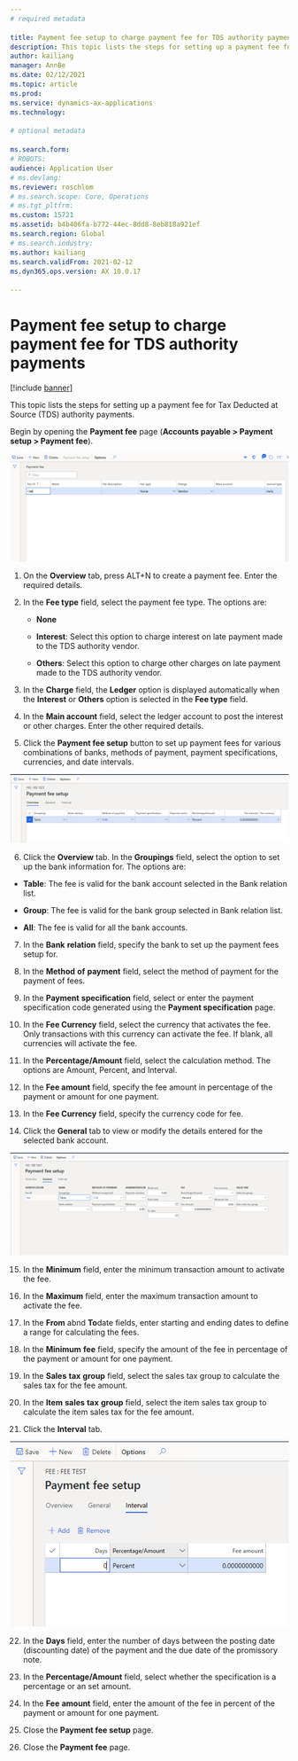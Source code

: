 ```yaml
---
# required metadata

title: Payment fee setup to charge payment fee for TDS authority payments
description: This topic lists the steps for setting up a payment fee for Tax Deducted at Source (TDS) authority payments.
author: kailiang
manager: AnnBe
ms.date: 02/12/2021
ms.topic: article
ms.prod: 
ms.service: dynamics-ax-applications
ms.technology: 

# optional metadata

ms.search.form: 
# ROBOTS: 
audience: Application User
# ms.devlang: 
ms.reviewer: roschlom
# ms.search.scope: Core, Operations
# ms.tgt_pltfrm: 
ms.custom: 15721
ms.assetid: b4b406fa-b772-44ec-8dd8-8eb818a921ef
ms.search.region: Global
# ms.search.industry: 
ms.author: kailiang
ms.search.validFrom: 2021-02-12
ms.dyn365.ops.version: AX 10.0.17

---
```


# Payment fee setup to charge payment fee for TDS authority payments

[!include [banner](../includes/banner.md)]

This topic lists the steps for setting up a payment fee for Tax Deducted at Source (TDS) authority payments.

Begin by opening the **Payment fee** page (**Accounts payable > Payment setup > Payment fee**).

[![Payment fee](./media/apac-ind-TDS-28.png)](./media/apac-ind-TDS-28.png)

1. On the **Overview** tab, press ALT+N to create a payment fee. Enter the required details.

2. In the **Fee type** field, select the payment fee type. The options are:

   - **None**

   - **Interest**: Select this option to charge interest on late payment made to the TDS authority vendor.

   - **Others**: Select this option to charge other charges on late payment made to the TDS authority vendor. 

3. In the **Charge** field, the **Ledger** option is displayed automatically when the **Interest** or **Others** option is selected in the **Fee type** field.

4. In the **Main account** field, select the ledger account to post the interest or other charges. Enter the other required details.

5. Click the **Payment fee setup** button to set up payment fees for various combinations of banks, methods of payment, payment specifications, currencies, and date intervals.

[![Payment fee setup](./media/apac-ind-TDS-21.png)](./media/apac-ind-TDS-21.png)

6.  Click the **Overview** tab. In the **Groupings** field, select the option to set up the bank information for. The options are:

   - **Table**: The fee is valid for the bank account selected in the Bank relation list.

   - **Group**: The fee is valid for the bank group selected in Bank relation list.

   - **All**: The fee is valid for all the bank accounts.

7. In the **Bank** **relation** field, specify the bank to set up the payment fees setup for.

8. In the **Method** **of** **payment** field, select the method of payment for the payment of fees.

9. In the **Payment** **specification** field, select or enter the payment specification code generated using the **Payment specification** page.

10. In the **Fee Currency** field, select the currency that activates the fee. Only transactions with this currency can activate the fee. If blank, all currencies will activate the fee.

11. In the **Percentage/Amount** field, select the calculation method. The options are Amount, Percent, and Interval.

12. In the **Fee amount** field, specify the fee amount in percentage of the payment or amount for one payment.

13. In the **Fee Currency** field, specify the currency code for fee.

14. Click the **General** tab to view or modify the details entered for the selected bank account.

[![Payment fee setup - General (tab)](./media/apac-ind-TDS-22.png)](./media/apac-ind-TDS-22.png)

15. In the **Minimum** field, enter the minimum transaction amount to activate the fee.

16. In the **Maximum** field, enter the maximum transaction amount to activate the fee.

17. In the **From** abnd **To**date fields, enter starting and ending dates to define a range for calculating the fees. 

18. In the **Minimum** **fee** field, specify the amount of the fee in percentage of the payment or amount for one payment.

19. In the **Sales** **tax** **group** field, select the sales tax group to calculate the sales tax for the fee amount.

20. In the **Item** **sales** **tax** **group** field, select the item sales tax group to calculate the item sales tax for the fee amount.

21. Click the **Interval** tab. 

[![Payment fee setup - Interval (tab)](./media/apac-ind-TDS-23.png)](./media/apac-ind-TDS-23.png)

22. In the **Days** field, enter the number of days between the posting date (discounting date) of the payment and the due date of the promissory note.

23. In the **Percentage/Amount** field, select whether the specification is a percentage or an set amount.

24. In the **Fee** **amount** field, enter the amount of the fee in percent of the payment or amount for one payment.

25. Close the **Payment fee setup** page.

26. Close the **Payment fee** page.

